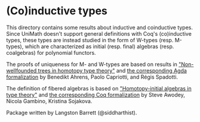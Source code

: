 # (Co)inductive types

This directory contains some results about inductive and coinductive types.
Since UniMath doesn't support general definitions with Coq's (co)inductive
types, these types are instead studied in the form of W-types (resp. M-types),
which are characterized as initial (resp. final) algebras (resp. coalgebras) for
polynomial functors.

The proofs of uniqueness for M- and W-types are based on results in 
["Non-wellfounded trees in homotopy type theory"](https://arxiv.org/abs/1504.02949v1)
and [the corresponding Agda formalization](https://github.com/HoTT/m-types)
by Benedikt Ahrens, Paolo Capriotti, and Régis Spadotti.

The definition of fibered algebras is based on 
["Homotopy-initial algebras in type theory"](https://arxiv.org/abs/1504.05531v1)
and [the corresponding Coq formalization](https://github.com/kristinas/hinitiality)
by Steve Awodey, Nicola Gambino, Kristina Sojakova.

Package written by Langston Barrett (@siddharthist).
